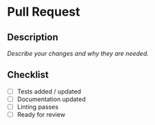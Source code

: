 # Pull Request

## Description
_Describe your changes and why they are needed._

## Checklist
- [ ] Tests added / updated
- [ ] Documentation updated
- [ ] Linting passes
- [ ] Ready for review
